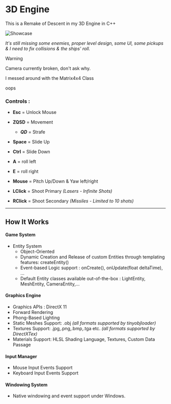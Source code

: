# 3D Engine
 This is a Remake of Descent in my 3D Engine in C++

![](https://github.com/Loris-Moreau/3D-Engine-CPP/blob/Descent-Game/Assets/Showcase/Descent-Game.gif "Showcase")

*It's still missing some enemies, proper level design, some UI, some pickups & I need to fix collisions & the ships' roll.*

> [!Warning]
> Camera currently broken, don't ask why.
> 
> I messed around with the Matrix4x4 Class
> 
> oops

### Controls : 

- **Esc** = Unlock Mouse

- **ZQSD** = Movement
  - ***QD*** = Strafe
- **Space** = Slide Up
- **Ctrl** = Slide Down

- **A** = roll left
- **E** = roll right

- **Mouse** = Pitch Up/Down & Yaw left/right

- **LClick** = Shoot Primary *(Lasers - Infinite Shots)*
- **RClick** = Shoot Secondary *(Missiles - Limited to 10 shots)*

---

## How It Works  
#### Game System

* Entity System
  * Object-Oriented
  * Dynamic Creation and Release of custom Entities through templating features: createEntity<MyEntity>()
  * Event-based Logic support : onCreate(), onUpdate(float deltaTime), ...
  * Default Entity classes available out-of-the-box : LightEntity, MeshEntity, CameraEntity,...

#### Graphics Engine

* Graphics APIs : DirectX 11
* Forward Rendering
* Phong-Based Lighting
* Static Meshes Support: .obj *(all formats supported by tinyobjloader)*
* Textures Support: .jpg,.png,.bmp,.tga etc. *(all formats supported by DirectXTex)*
* Materials Support: HLSL Shading Language, Textures, Custom Data Passage

#### Input Manager

* Mouse Input Events Support
* Keyboard Input Events Support

#### Windowing System

* Native windowing and event support under Windows.
